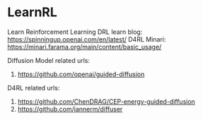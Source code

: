 # LearnRL
Learn Reinforcement Learning
DRL learn blog: https://spinningup.openai.com/en/latest/
D4RL Minari: https://minari.farama.org/main/content/basic_usage/

Diffusion Model related urls:

1. https://github.com/openai/guided-diffusion

D4RL related urls:
1. https://github.com/ChenDRAG/CEP-energy-guided-diffusion
2. https://github.com/jannerm/diffuser